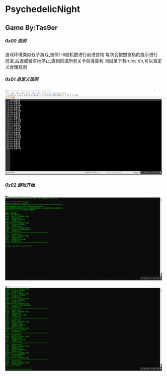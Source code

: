 # PsychedelicNight

## Game By:Tas9er

##### 0x00 说明

游戏环境类似骰子游戏,按照1-6随机数进行前进宫格
每次会按照宫格的提示进行前进,后退或者原地停止,直到前进所有关卡获得胜利
同目录下有rules.db,可以自定义合理规则

##### 0x01 自定义规则

![01](image\01.png)

##### 0x02 游戏开始

![02](image\02.png)

![03](image\03.png)

